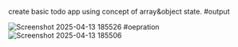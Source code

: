 create basic todo app using concept of array&object state.
#output

![Screenshot 2025-04-13 185526](https://github.com/user-attachments/assets/c449c665-49f1-4a52-a720-070487e95c55)
#oepration
![Screenshot 2025-04-13 185506](https://github.com/user-attachments/assets/1ce6f2f1-3140-4e54-a7a5-eb279242899c)
